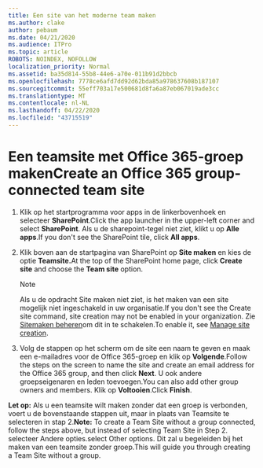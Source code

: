 ```yaml
---
title: Een site van het moderne team maken
ms.author: clake
author: pebaum
ms.date: 04/21/2020
ms.audience: ITPro
ms.topic: article
ROBOTS: NOINDEX, NOFOLLOW
localization_priority: Normal
ms.assetid: ba35d814-55b8-44e6-a70e-011b91d2bbcb
ms.openlocfilehash: 7778ce6afd7dd92d62bda85a978637608b187107
ms.sourcegitcommit: 55eff703a17e500681d8fa6a87eb067019ade3cc
ms.translationtype: MT
ms.contentlocale: nl-NL
ms.lasthandoff: 04/22/2020
ms.locfileid: "43715519"
---
```

# <a name="create-an-office-365-group-connected-team-site"></a><span data-ttu-id="c9ed5-102">Een teamsite met Office 365-groep maken</span><span class="sxs-lookup"><span data-stu-id="c9ed5-102">Create an Office 365 group-connected team site</span></span>

1. <span data-ttu-id="c9ed5-103">Klik op het startprogramma voor apps in de linkerbovenhoek en selecteer **SharePoint**.</span><span class="sxs-lookup"><span data-stu-id="c9ed5-103">Click the app launcher in the upper-left corner and select **SharePoint**.</span></span> <span data-ttu-id="c9ed5-104">Als u de sharepoint-tegel niet ziet, klikt u op **Alle apps**.</span><span class="sxs-lookup"><span data-stu-id="c9ed5-104">If you don't see the SharePoint tile, click **All apps**.</span></span>
    
2. <span data-ttu-id="c9ed5-105">Klik boven aan de startpagina van SharePoint op **Site maken** en kies de optie **Teamsite.**</span><span class="sxs-lookup"><span data-stu-id="c9ed5-105">At the top of the SharePoint home page, click **Create site** and choose the **Team site** option.</span></span> 
    
    > [!NOTE]
    > <span data-ttu-id="c9ed5-106">Als u de opdracht Site maken niet ziet, is het maken van een site mogelijk niet ingeschakeld in uw organisatie.</span><span class="sxs-lookup"><span data-stu-id="c9ed5-106">If you don't see the Create site command, site creation may not be enabled in your organization.</span></span> <span data-ttu-id="c9ed5-107">Zie [Sitemaken beheren](https://go.microsoft.com/fwlink/?linkid=2009644)om dit in te schakelen.</span><span class="sxs-lookup"><span data-stu-id="c9ed5-107">To enable it, see [Manage site creation](https://go.microsoft.com/fwlink/?linkid=2009644).</span></span> 
  
3. <span data-ttu-id="c9ed5-108">Volg de stappen op het scherm om de site een naam te geven en maak een e-mailadres voor de Office 365-groep en klik op **Volgende**.</span><span class="sxs-lookup"><span data-stu-id="c9ed5-108">Follow the steps on the screen to name the site and create an email address for the Office 365 group, and then click **Next**.</span></span> <span data-ttu-id="c9ed5-109">U ook andere groepseigenaren en leden toevoegen.</span><span class="sxs-lookup"><span data-stu-id="c9ed5-109">You can also add other group owners and members.</span></span> <span data-ttu-id="c9ed5-110">Klik op **Voltooien**.</span><span class="sxs-lookup"><span data-stu-id="c9ed5-110">Click **Finish**.</span></span>
  
 <span data-ttu-id="c9ed5-111">**Let op:** Als u een teamsite wilt maken zonder dat een groep is verbonden, voert u de bovenstaande stappen uit, maar in plaats van Teamsite te selecteren in stap 2.</span><span class="sxs-lookup"><span data-stu-id="c9ed5-111">**Note:** To create a Team Site without a group connected, follow the steps above, but instead of selecting Team Site in Step 2.</span></span> <span data-ttu-id="c9ed5-112">selecteer Andere opties.</span><span class="sxs-lookup"><span data-stu-id="c9ed5-112">select Other options.</span></span> <span data-ttu-id="c9ed5-113">Dit zal u begeleiden bij het maken van een teamsite zonder groep.</span><span class="sxs-lookup"><span data-stu-id="c9ed5-113">This will guide you through creating a Team Site without a group.</span></span> 
    

